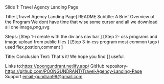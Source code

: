 Slide 1: Travel Agency Landing Page

Title: [Travel Agency Landing Page] README
Subtitle: A Brief Overview of the Program
We dont have time that wise some cursor and all we download all one image,png,svg

Steps:
[Step 1-i create with the div ans nav bar ]
[Step 2- css programs and image upload from public files ]
[Step 3-in css program most common tags i used flex,postion,comment ]


Title: Conclusion
Text: That's it! We hope you find [] useful.


Links to:https://poongundrant.netlify.app/
GitHub repository-https://github.com/POONGUNDRANT/Travel-Agency-Landing-Page
Support email-gundran99@gmail.com
